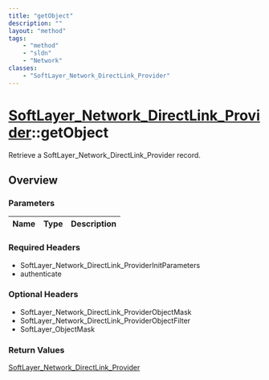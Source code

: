 ```yaml
---
title: "getObject"
description: ""
layout: "method"
tags:
    - "method"
    - "sldn"
    - "Network"
classes:
    - "SoftLayer_Network_DirectLink_Provider"
---
```

# [SoftLayer_Network_DirectLink_Provider](/reference/services/SoftLayer_Network_DirectLink_Provider)::getObject

Retrieve a SoftLayer_Network_DirectLink_Provider record.


## Overview 


### Parameters 
|Name | Type | Description |
| --- | --- | --- |


### Required Headers
* SoftLayer_Network_DirectLink_ProviderInitParameters
* authenticate

### Optional Headers
* SoftLayer_Network_DirectLink_ProviderObjectMask
* SoftLayer_Network_DirectLink_ProviderObjectFilter
* SoftLayer_ObjectMask

### Return Values
<a href='/reference/datatypes/SoftLayer_Network_DirectLink_Provider'>SoftLayer_Network_DirectLink_Provider </a>


